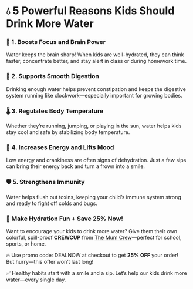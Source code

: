 <!DOCTYPE html>
</head>
<body>

  <h1>💧 5 Powerful Reasons Kids Should Drink More Water</h1>

  <h3>🧠 1. Boosts Focus and Brain Power</h3>
  <p>Water keeps the brain sharp! When kids are well-hydrated, they can think faster, concentrate better, and stay alert in class or during homework time.</p>

  <h3>💪 2. Supports Smooth Digestion</h3>
  <p>Drinking enough water helps prevent constipation and keeps the digestive system running like clockwork—especially important for growing bodies.</p>

  <h3>🌡️ 3. Regulates Body Temperature</h3>
  <p>Whether they’re running, jumping, or playing in the sun, water helps kids stay cool and safe by stabilizing body temperature.</p>

  <h3>🌟 4. Increases Energy and Lifts Mood</h3>
  <p>Low energy and crankiness are often signs of dehydration. Just a few sips can bring their energy back and turn a frown into a smile.</p>

  <h3>🛡️ 5. Strengthens Immunity</h3>
  <p>Water helps flush out toxins, keeping your child’s immune system strong and ready to fight off colds and bugs.</p>

  <div class="cta">
    <h3>🎉 Make Hydration Fun + Save 25% Now!</h3>
    <p>Want to encourage your kids to drink more water? Give them their own colorful, spill-proof <strong>CREWCUP</strong> from <a href="https://www.themumcrew.com" target="_blank">The Mum Crew</a>—perfect for school, sports, or home.</p>
    <p>🔥 Use promo code: <span class="highlight">DEALNOW</span> at checkout to get <strong>25% OFF</strong> your order!<br>
    But hurry—this offer won’t last long!</p>
  </div>

  <p>✅ Healthy habits start with a smile and a sip. Let’s help our kids drink more water—every single day.</p>

</body>
</html>
